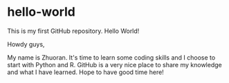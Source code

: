 # hello-world
This is my first GitHub repository. Hello World!

Howdy guys,

My name is Zhuoran. It's time to learn some coding skills and I choose to start with Python and R. GitHub is a very nice place to share my knowledge and what I have learned. Hope to have good time here!
